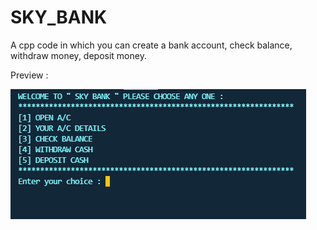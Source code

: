 # SKY_BANK
A cpp code in which you can create a bank account, check balance, withdraw money, deposit money.

Preview :

<div><img src="https://github.com/sky9262/SKY_BANK/blob/main/SKY_BANK_Preview.PNG"/></div>
